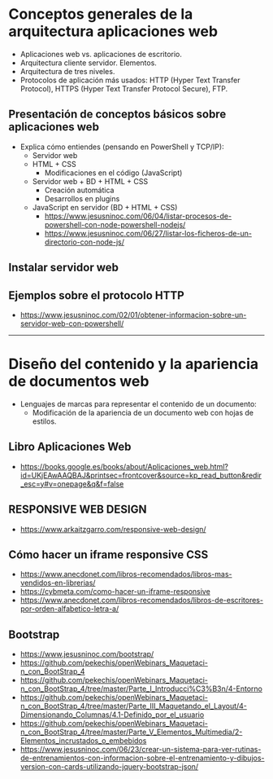# Conceptos generales de la arquitectura aplicaciones web
- Aplicaciones web vs. aplicaciones de escritorio.
- Arquitectura cliente servidor. Elementos.
- Arquitectura de tres niveles.
- Protocolos de aplicación más usados: HTTP (Hyper Text Transfer Protocol), HTTPS (Hyper Text Transfer Protocol Secure), FTP. 

## Presentación de conceptos básicos sobre aplicaciones web
- Explica cómo entiendes (pensando en PowerShell y TCP/IP):
  - Servidor web
  - HTML + CSS
    - Modificaciones en el código (JavaScript)
  - Servidor web + BD + HTML + CSS
    - Creación automática
    - Desarrollos en plugins
  - JavaScript en servidor (BD + HTML + CSS)
    - https://www.jesusninoc.com/06/04/listar-procesos-de-powershell-con-node-powershell-nodejs/
    - https://www.jesusninoc.com/06/27/listar-los-ficheros-de-un-directorio-con-node-js/

## Instalar servidor web

## Ejemplos sobre el protocolo HTTP 
* https://www.jesusninoc.com/02/01/obtener-informacion-sobre-un-servidor-web-con-powershell/

----------------

# Diseño del contenido y la apariencia de documentos web
- Lenguajes de marcas para representar el contenido de un documento:
  - Modificación de la apariencia de un documento web con hojas de estilos. 

## Libro Aplicaciones Web
* https://books.google.es/books/about/Aplicaciones_web.html?id=UKjEAwAAQBAJ&printsec=frontcover&source=kp_read_button&redir_esc=y#v=onepage&q&f=false

## RESPONSIVE WEB DESIGN
* https://www.arkaitzgarro.com/responsive-web-design/

## Cómo hacer un iframe responsive CSS
* https://www.anecdonet.com/libros-recomendados/libros-mas-vendidos-en-librerias/
* https://cybmeta.com/como-hacer-un-iframe-responsive
* https://www.anecdonet.com/libros-recomendados/libros-de-escritores-por-orden-alfabetico-letra-a/

## Bootstrap
* https://www.jesusninoc.com/bootstrap/
* https://github.com/pekechis/openWebinars_Maquetaci-n_con_BootStrap_4
* https://github.com/pekechis/openWebinars_Maquetaci-n_con_BootStrap_4/tree/master/Parte_I_Introducci%C3%B3n/4-Entorno
* https://github.com/pekechis/openWebinars_Maquetaci-n_con_BootStrap_4/tree/master/Parte_III_Maquetando_el_Layout/4-Dimensionando_Columnas/4.1-Definido_por_el_usuario
* https://github.com/pekechis/openWebinars_Maquetaci-n_con_BootStrap_4/tree/master/Parte_V_Elementos_Multimedia/2-Elementos_incrustados_o_embebidos
* https://www.jesusninoc.com/06/23/crear-un-sistema-para-ver-rutinas-de-entrenamientos-con-informacion-sobre-el-entrenamiento-y-dibujos-version-con-cards-utilizando-jquery-bootstrap-json/
